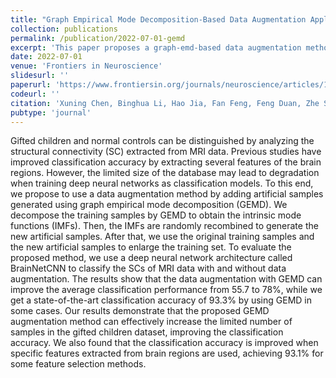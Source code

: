 ```yaml
---
title: "Graph Empirical Mode Decomposition-Based Data Augmentation Applied to Gifted Children MRI Analysis"
collection: publications
permalink: /publication/2022-07-01-gemd
excerpt: 'This paper proposes a graph-emd-based data augmentation methods for gifted children analysis using brain MRI data.'
date: 2022-07-01
venue: 'Frontiers in Neuroscience'
slidesurl: ''
paperurl: 'https://www.frontiersin.org/journals/neuroscience/articles/10.3389/fnins.2022.866735/full'
codeurl: ''
citation: 'Xuning Chen, Binghua Li, Hao Jia, Fan Feng, Feng Duan, Zhe Sun, Cesar F. Caiafa, Jordi Sol ́e-Casals. Graph Empirical Mode Decomposition Based Data Augmentation for Gifted Children MRI Dataset Analysis. Frontiers in Neuroscience, 2022, 16: 866735.'
pubtype: 'journal'
---
```


Gifted children and normal controls can be distinguished by analyzing the structural connectivity (SC) extracted from MRI data. Previous studies have improved classification accuracy by extracting several features of the brain regions. However, the limited size of the database may lead to degradation when training deep neural networks as classification models. To this end, we propose to use a data augmentation method by adding artificial samples generated using graph empirical mode decomposition (GEMD). We decompose the training samples by GEMD to obtain the intrinsic mode functions (IMFs). Then, the IMFs are randomly recombined to generate the new artificial samples. After that, we use the original training samples and the new artificial samples to enlarge the training set. To evaluate the proposed method, we use a deep neural network architecture called BrainNetCNN to classify the SCs of MRI data with and without data augmentation. The results show that the data augmentation with GEMD can improve the average classification performance from 55.7 to 78%, while we get a state-of-the-art classification accuracy of 93.3% by using GEMD in some cases. Our results demonstrate that the proposed GEMD augmentation method can effectively increase the limited number of samples in the gifted children dataset, improving the classification accuracy. We also found that the classification accuracy is improved when specific features extracted from brain regions are used, achieving 93.1% for some feature selection methods.

